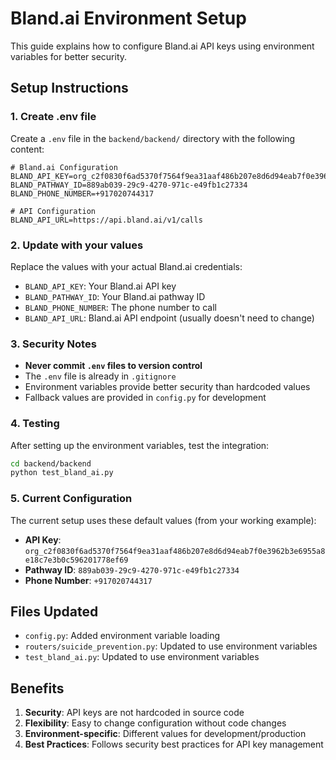 # Bland.ai Environment Setup

This guide explains how to configure Bland.ai API keys using environment variables for better security.

## Setup Instructions

### 1. Create .env file

Create a `.env` file in the `backend/backend/` directory with the following content:

```env
# Bland.ai Configuration
BLAND_API_KEY=org_c2f0830f6ad5370f7564f9ea31aaf486b207e8d6d94eab7f0e3962b3e6955a8e18c7e3b0c596201778ef69
BLAND_PATHWAY_ID=889ab039-29c9-4270-971c-e49fb1c27334
BLAND_PHONE_NUMBER=+917020744317

# API Configuration
BLAND_API_URL=https://api.bland.ai/v1/calls
```

### 2. Update with your values

Replace the values with your actual Bland.ai credentials:

- `BLAND_API_KEY`: Your Bland.ai API key
- `BLAND_PATHWAY_ID`: Your Bland.ai pathway ID
- `BLAND_PHONE_NUMBER`: The phone number to call
- `BLAND_API_URL`: Bland.ai API endpoint (usually doesn't need to change)

### 3. Security Notes

- **Never commit `.env` files to version control**
- The `.env` file is already in `.gitignore`
- Environment variables provide better security than hardcoded values
- Fallback values are provided in `config.py` for development

### 4. Testing

After setting up the environment variables, test the integration:

```bash
cd backend/backend
python test_bland_ai.py
```

### 5. Current Configuration

The current setup uses these default values (from your working example):

- **API Key**: `org_c2f0830f6ad5370f7564f9ea31aaf486b207e8d6d94eab7f0e3962b3e6955a8e18c7e3b0c596201778ef69`
- **Pathway ID**: `889ab039-29c9-4270-971c-e49fb1c27334`
- **Phone Number**: `+917020744317`

## Files Updated

- `config.py`: Added environment variable loading
- `routers/suicide_prevention.py`: Updated to use environment variables
- `test_bland_ai.py`: Updated to use environment variables

## Benefits

1. **Security**: API keys are not hardcoded in source code
2. **Flexibility**: Easy to change configuration without code changes
3. **Environment-specific**: Different values for development/production
4. **Best Practices**: Follows security best practices for API key management 